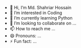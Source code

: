 - 👋 Hi, I’m Md. Shahriar Hossain
- 👀 I’m interested in Coding
- 🌱 I’m currently learning Python
- 💞️ I’m looking to collaborate on ...
- 📫 How to reach me ...
- 😄 Pronouns: ...
- ⚡ Fun fact: ...

<!---
shahriarhossa/shahriarhossa is a ✨ special ✨ repository because its `README.md` (this file) appears on your GitHub profile.
You can click the Preview link to take a look at your changes.
--->
